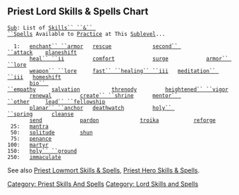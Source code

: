 ## Priest Lord Skills & Spells Chart

[`Sub`](Sublevel.md "wikilink")`: List of `[`Skills`` ``&`` ``Spells`](:Category:_Skills_And_Spells.md "wikilink")` Available to `[`Practice`](Practice.md "wikilink")` at This `[`Sublevel`](Sublevel.md "wikilink")`...`

`  1:   `[`enchant`` ``armor`](Enchant_Armor.md "wikilink")`   `[`rescue`](Rescue.md "wikilink")`             `[`second`` ``attack`](Second_Attack.md "wikilink")`    `[`planeshift`](Planeshift.md "wikilink")  
`       `[`heal`` ``ii`](Heal_ii.md "wikilink")`         `[`comfort`](Comfort.md "wikilink")`            `[`surge`](Surge.md "wikilink")`            `[`armor`` ``lore`](Armor_Lore.md "wikilink")  
`       `[`weapon`` ``lore`](Weapon_Lore.md "wikilink")`     `[`fast`` ``healing`` ``iii`](Fast_Healing_iii.md "wikilink")`   `[`meditation`` ``iii`](Meditation_iii.md "wikilink")`   `[`homeshift`](Homeshift.md "wikilink")  
`       `[`bio`` ``empathy`](Bio_Empathy.md "wikilink")`     `[`salvation`](Salvation.md "wikilink")`          `[`threnody`](Threnody.md "wikilink")`         `[`heightened`` ``vigor`](Heightened_Vigor.md "wikilink")  
`       `[`renewal`](Renewal.md "wikilink")`         `[`create`` ``shrine`](Create_Shrine.md "wikilink")`      `[`mentor`` ``other`](Mentor_Other.md "wikilink")`     `[`lead`` ``fellowship`](Lead_Fellowship.md "wikilink")  
`       `[`planar`` ``anchor`](Planar_Anchor.md "wikilink")`   `[`deathwatch`](Deathwatch.md "wikilink")`         `[`holy`` ``spring`](Holy_Spring.md "wikilink")`      `[`cleanse`](Cleanse.md "wikilink")  
`       `[`send`](Send.md "wikilink")`            `[`pardon`](Pardon.md "wikilink")`             `[`troika`](Troika.md "wikilink")`           `[`reforge`](Reforge.md "wikilink")  
` 25:   `[`mantra`](Mantra.md "wikilink")  
` 50:   `[`solitude`](Solitude.md "wikilink")`        `[`shun`](Shun.md "wikilink")  
` 75:   `[`penance`](Penance.md "wikilink")  
`100:   `[`martyr`](Martyr.md "wikilink")  
`150:   `[`holy`` ``ground`](Holy_Ground.md "wikilink")  
`250:   `[`immaculate`](Immaculate.md "wikilink")

See also [Priest Lowmort Skills &
Spells](:Category:_Priest_Lowmort_Skills_And_Spells.md "wikilink"),
[Priest Hero Skills &
Spells](:Category:_Priest_Hero_Skills_And_Spells.md "wikilink").

[Category: Priest Skills And
Spells](Category:_Priest_Skills_And_Spells "wikilink") [Category: Lord
Skills and Spells](Category:_Lord_Skills_and_Spells "wikilink")
